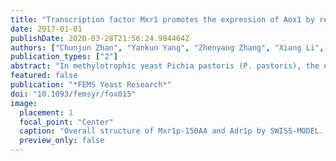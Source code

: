 ```yaml
---
title: "Transcription factor Mxr1 promotes the expression of Aox1 by repressing glycerol transporter 1 in Pichia pastoris."
date: 2017-01-01
publishDate: 2020-03-28T21:56:24.984464Z
authors: ["Chunjun Zhan", "Yankun Yang", "Zhenyang Zhang", "Xiang Li", "Xiuxia Liu", "Zhonghu Bai"]
publication_types: ["2"]
abstract: "In methylotrophic yeast Pichia pastoris (P. pastoris), the efficient promoter of alcohol oxidase (PAox1) is induced by methanol and repressed by glycerol, but the molecular mechanism is not clear. In this study, the relationship between alcohol oxidase 1 (aox1), methanol expression regulator 1 (mxr1) and glycerol transporter 1 (gt1) was studied. By RT-PCR, it was found that the overexpression of gt1 could increase the glycerol content in cells and repress the expression of mxr1 and aox1, and the deletion of gt1 reduced the glycerol content in cells and promoted the expression of aox1 .The overexpression of mxr1 could repress the expression of gt1, and the deletion of mxr1 could promote the expression of gt1 to some extent. By EMSA, Mxr1 binding sites were found in the promoter of gt1 (PGt1.) (-141 to -138, CCCC), and Mxr1 could regulate the expression of gt1 by binding to PGt1. The relationships among aox1, mxr1 and gt1 revealed here to provide a reference for the understanding of the mechanism of glycerol repression of PAox1."
featured: false
publication: "*FEMS Yeast Research*"
doi: "10.1093/femsyr/fox015"
image:
  placement: 1
  focal_point: "Center"
  caption: "Overall structure of Mxr1p-150AA and Adr1p by SWISS-MODEL. (a) The structure of Mxr1p-150AA; (b) the structure of Adr1p"
  preview_only: false
---
```


